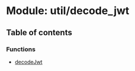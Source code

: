 # Module: util/decode\_jwt

## Table of contents

### Functions

- [decodeJwt](../functions/util_decode_jwt.decodeJwt.md)
